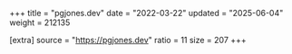 +++
title = "pgjones.dev"
date = "2022-03-22"
updated = "2025-06-04"
weight = 212135

[extra]
source = "https://pgjones.dev"
ratio = 11
size = 207
+++
